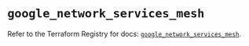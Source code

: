 # `google_network_services_mesh`

Refer to the Terraform Registry for docs: [`google_network_services_mesh`](https://registry.terraform.io/providers/hashicorp/google-beta/6.12.0/docs/resources/google_network_services_mesh).

